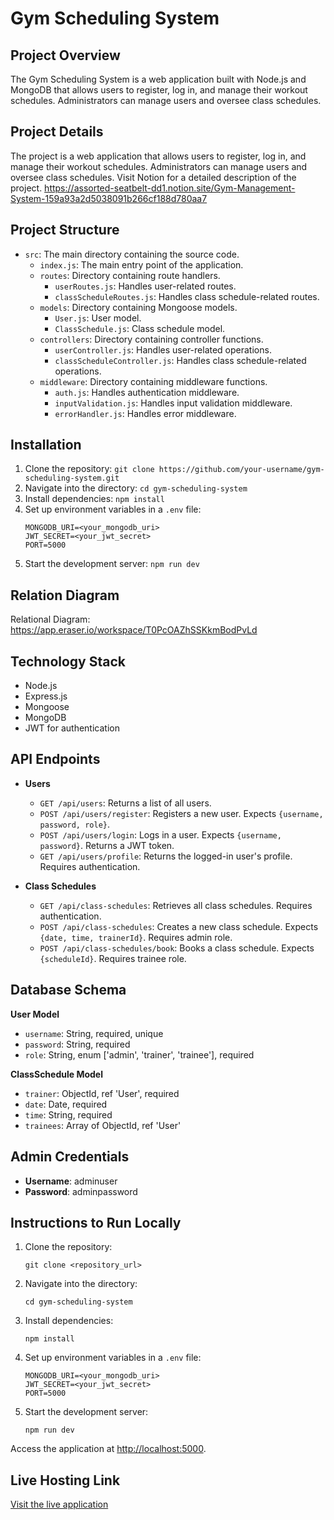 # Gym Scheduling System

## Project Overview

The Gym Scheduling System is a web application built with Node.js and MongoDB that allows users to register, log in, and manage their workout schedules. Administrators can manage users and oversee class schedules.

## Project Details

The project is a web application that allows users to register, log in, and manage their workout schedules. Administrators can manage users and oversee class schedules.
Visit Notion for a detailed description of the project.
https://assorted-seatbelt-dd1.notion.site/Gym-Management-System-159a93a2d5038091b266cf188d780aa7

## Project Structure

- `src`: The main directory containing the source code.
  - `index.js`: The main entry point of the application.
  - `routes`: Directory containing route handlers.
    - `userRoutes.js`: Handles user-related routes.
    - `classScheduleRoutes.js`: Handles class schedule-related routes.
  - `models`: Directory containing Mongoose models.
    - `User.js`: User model.
    - `ClassSchedule.js`: Class schedule model.
  - `controllers`: Directory containing controller functions.
    - `userController.js`: Handles user-related operations.
    - `classScheduleController.js`: Handles class schedule-related operations.
  - `middleware`: Directory containing middleware functions.
    - `auth.js`: Handles authentication middleware.
    - `inputValidation.js`: Handles input validation middleware.
    - `errorHandler.js`: Handles error middleware.

## Installation

1. Clone the repository: `git clone https://github.com/your-username/gym-scheduling-system.git`
2. Navigate into the directory: `cd gym-scheduling-system`
3. Install dependencies: `npm install`
4. Set up environment variables in a `.env` file:
   ```
   MONGODB_URI=<your_mongodb_uri>
   JWT_SECRET=<your_jwt_secret>
   PORT=5000
   ```
5. Start the development server: `npm run dev`

## Relation Diagram

Relational Diagram: https://app.eraser.io/workspace/T0PcOAZhSSKkmBodPvLd

## Technology Stack

- Node.js
- Express.js
- Mongoose
- MongoDB
- JWT for authentication

## API Endpoints

- **Users**

  - `GET /api/users`: Returns a list of all users.
  - `POST /api/users/register`: Registers a new user. Expects `{username, password, role}`.
  - `POST /api/users/login`: Logs in a user. Expects `{username, password}`. Returns a JWT token.
  - `GET /api/users/profile`: Returns the logged-in user's profile. Requires authentication.

- **Class Schedules**
  - `GET /api/class-schedules`: Retrieves all class schedules. Requires authentication.
  - `POST /api/class-schedules`: Creates a new class schedule. Expects `{date, time, trainerId}`. Requires admin role.
  - `POST /api/class-schedules/book`: Books a class schedule. Expects `{scheduleId}`. Requires trainee role.

## Database Schema

**User Model**

- `username`: String, required, unique
- `password`: String, required
- `role`: String, enum ['admin', 'trainer', 'trainee'], required

**ClassSchedule Model**

- `trainer`: ObjectId, ref 'User', required
- `date`: Date, required
- `time`: String, required
- `trainees`: Array of ObjectId, ref 'User'

## Admin Credentials

- **Username**: adminuser
- **Password**: adminpassword

## Instructions to Run Locally

1. Clone the repository:
   ```
   git clone <repository_url>
   ```
2. Navigate into the directory:
   ```
   cd gym-scheduling-system
   ```
3. Install dependencies:
   ```
   npm install
   ```
4. Set up environment variables in a `.env` file:
   ```
   MONGODB_URI=<your_mongodb_uri>
   JWT_SECRET=<your_jwt_secret>
   PORT=5000
   ```
5. Start the development server:
   ```
   npm run dev
   ```

Access the application at [http://localhost:5000](http://localhost:5000).

## Live Hosting Link

[Visit the live application](link_to_live_application)
